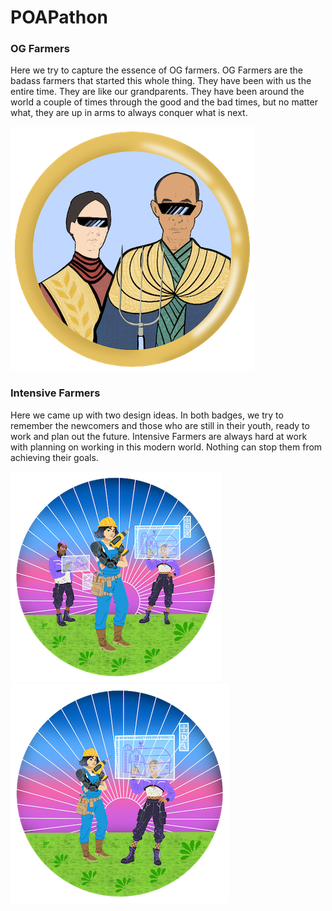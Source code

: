 # POAPathon

### OG Farmers
Here we try to capture the essence of OG farmers. OG Farmers are the badass farmers that started this whole thing. They have been with us the entire time. They are like our grandparents. They have been around the world a couple of times through the good and the bad times, but no matter what, they are up in arms to always conquer what is next. 

![alt text](https://github.com/jaypatelme/POAPathon/blob/main/OGFarmers.png?raw=true)

### Intensive Farmers
Here we came up with two design ideas. In both badges, we try to remember the newcomers and those who are still in their youth, ready to work and plan out the future.  Intensive Farmers are always hard at work with planning on working in this modern world. Nothing can stop them from achieving their goals. 

![alt text](https://github.com/jaypatelme/POAPathon/blob/main/IntensiveFarmers2.png?raw=true)
![alt text](https://github.com/jaypatelme/POAPathon/blob/main/IntensiveFarmer.png?raw=true)
